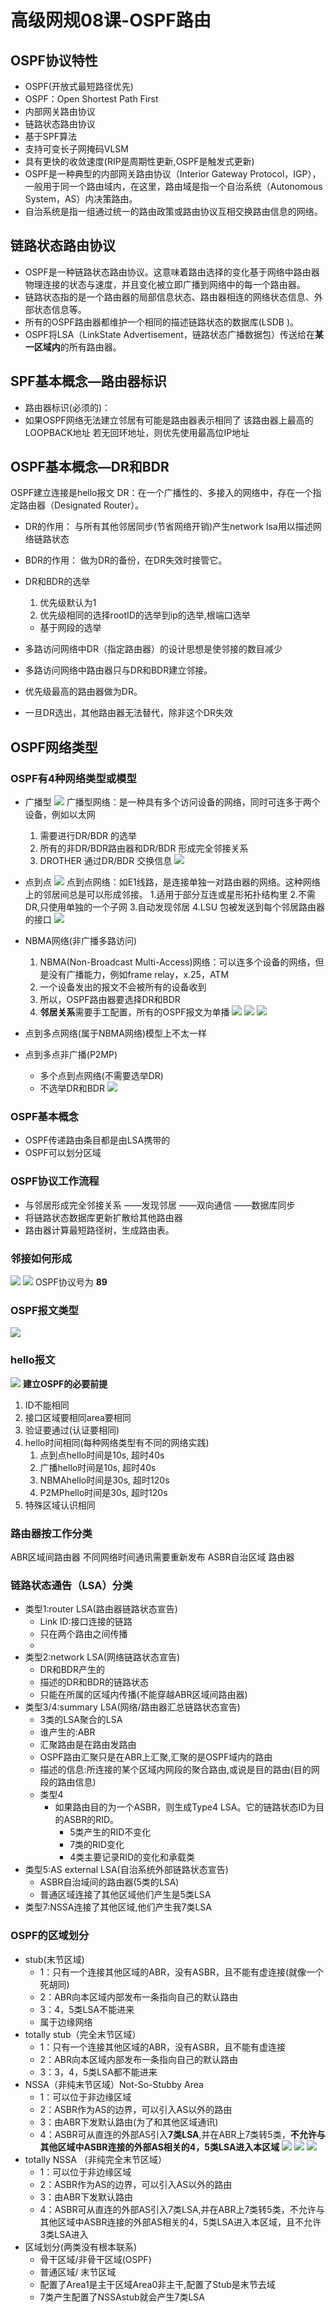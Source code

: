 # 高级网规08课-OSPF路由
## OSPF协议特性
- OSPF(开放式最短路径优先)
- OSPF：Open Shortest Path First
- 内部网关路由协议
- 链路状态路由协议
- 基于SPF算法
- 支持可变长子网掩码VLSM
- 具有更快的收敛速度(RIP是周期性更新,OSPF是触发式更新)
- OSPF是一种典型的内部网关路由协议（Interior Gateway Protocol，IGP），一般用于同一个路由域内，在这里，路由域是指一个自治系统（Autonomous System，AS）内决策路由。
-  自治系统是指一组通过统一的路由政策或路由协议互相交换路由信息的网络。
## 链路状态路由协议
- OSPF是一种链路状态路由协议。这意味着路由选择的变化基于网络中路由器物理连接的状态与速度，并且变化被立即广播到网络中的每一个路由器。
- 链路状态指的是一个路由器的局部信息状态、路由器相连的网络状态信息、外部状态信息等。
- 所有的OSPF路由器都维护一个相同的描述链路状态的数据库(LSDB )。
- OSPF将LSA（LinkState Advertisement，链路状态广播数据包）传送给在**某一区域内**的所有路由器。
## SPF基本概念—路由器标识
- 路由器标识(必须的)：
- 如果OSPF网络无法建立邻居有可能是路由器表示相同了
该路由器上最高的LOOPBACK地址
若无回环地址，则优先使用最高位IP地址
## OSPF基本概念—DR和BDR
OSPF建立连接是hello报文
DR：在一个广播性的、多接入的网络中，存在一个指定路由器（Designated Router）。
- DR的作用：
与所有其他邻居同步(节省网络开销)产生network lsa用以描述网络链路状态
- BDR的作用：
做为DR的备份，在DR失效时接管它。
- DR和BDR的选举
  1. 优先级默认为1
  2. 优先级相同的选择rootID的选举到ip的选举,根端口选举
  - 基于网段的选举
  
- 多路访问网络中DR（指定路由器）的设计思想是使邻接的数目减少
- 多路访问网络中路由器只与DR和BDR建立邻接。
- 优先级最高的路由器做为DR。
- 一旦DR选出，其他路由器无法替代，除非这个DR失效

## OSPF网络类型
### OSPF有4种网络类型或模型
- 广播型
  ![](img/2019-08-06-08-53-10.png)
  广播型网络：是一种具有多个访问设备的网络，同时可连多于两个设备，例如以太网
  1. 需要进行DR/BDR 的选举
  2. 所有的非DR/BDR路由器和DR/BDR 形成完全邻接关系
  3. DROTHER 通过DR/BDR 交换信息
   ![](img/2019-08-06-09-11-50.png)
- 点到点
  ![](img/2019-08-06-08-53-30.png)
  点到点网络：如E1线路，是连接单独一对路由器的网络。这种网络上的邻居间总是可以形成邻接。
  1.适用于部分互连或星形拓扑结构里
  2.不需DR,只使用单独的一个子网
  3.自动发现邻居
  4.LSU 包被发送到每个邻居路由器的接口
  ![](img/2019-08-06-09-12-31.png)
- NBMA网络(非广播多路访问)
  1. NBMA(Non-Broadcast Multi-Access)网络：可以连多个设备的网络，但是没有广播能力，例如frame relay，x.25，ATM
  2. 一个设备发出的报文不会被所有的设备收到
  3. 所以，OSPF路由器要选择DR和BDR
  4. **邻居关系**需要手工配置，所有的OSPF报文为单播
  ![](img/2019-08-06-09-08-13.png)
  ![](img/2019-08-06-08-55-22.png) 
  ![](img/2019-08-06-08-57-27.png)

- 点到多点网络(属于NBMA网络)模型上不太一样
- 点到多点非广播(P2MP)
  - 多个点到点网络(不需要选举DR)
  - 不选举DR和BDR
![](img/2019-08-06-09-06-46.png)
### OSPF基本概念
- OSPF传递路由条目都是由LSA携带的
- OSPF可以划分区域
### OSPF协议工作流程
- 与邻居形成完全邻接关系
——发现邻居
——双向通信
——数据库同步
- 将链路状态数据库更新扩散给其他路由器
- 路由器计算最短路径树，生成路由表。
### 邻接如何形成
![](img/2019-08-06-09-26-13.png) 
![](img/2019-08-06-09-31-12.png)
OSPF协议号为 **89**
### OSPF报文类型
![](img/2019-08-06-09-33-57.png)
### hello报文
![](img/2019-08-06-09-34-30.png)
**建立OSPF的必要前提**
1. ID不能相同
2. 接口区域要相同area要相同
3. 验证要通过(认证要相同)
4. hello时间相同(每种网络类型有不同的网络实践)
   1. 点到点hello时间是10s, 超时40s
   2. 广播hello时间是10s, 超时40s
   3. NBMAhello时间是30s, 超时120s
   4. P2MPhello时间是30s, 超时120s
5. 特殊区域认识相同

### 路由器按工作分类
ABR区域间路由器
不同网络时间通讯需要重新发布
ASBR自治区域 路由器
### 链路状态通告（LSA）分类
- 类型1:router LSA(路由器链路状态宣告)
  - Link ID:接口连接的链路
  - 只在两个路由之间传播
  - 
- 类型2:network LSA(网络链路状态宣告)
  - DR和BDR产生的
  - 描述的DR和BDR的链路状态
  - 只能在所属的区域内传播(不能穿越ABR区域间路由器)
- 类型3/4:summary LSA(网络/路由器汇总链路状态宣告)
  - 3类的LSA聚合的LSA
  - 谁产生的:ABR
  - 汇聚路由是在路由发路由
  - OSPF路由汇聚只是在ABR上汇聚,汇聚的是OSPF域内的路由
  - 描述的信息:所连接的某个区域内网段的聚合路由,或说是目的路由(目的网段的路由信息)
  - 类型4
    - 如果路由目的为一个ASBR，则生成Type4 LSA。它的链路状态ID为目的ASBR的RID。
      - 5类产生的RID不变化
      - 7类的RID变化
      - 4类主要记录RID的变化和承载类
- 类型5:AS external LSA(自治系统外部链路状态宣告)
  - ASBR自治域间的路由器(5类的LSA)
  - 普通区域连接了其他区域他们产生是5类LSA
- 类型7:NSSA连接了其他区域,他们产生我7类LSA
### OSPF的区域划分
- stub(末节区域)
  - 1：只有一个连接其他区域的ABR，没有ASBR，且不能有虚连接(就像一个死胡同)
  - 2：ABR向本区域内部发布一条指向自己的默认路由
  - 3：4，5类LSA不能进来
  - 属于边缘网络
- totally stub（完全末节区域）
  - 1：只有一个连接其他区域的ABR，没有ASBR，且不能有虚连接
  - 2：ABR向本区域内部发布一条指向自己的默认路由
  - 3：3，4，5类LSA都不能进来
- NSSA（非纯末节区域）Not-So-Stubby Area
  - 1：可以位于非边缘区域
  - 2：ASBR作为AS的边界，可以引入AS以外的路由
  - 3：由ABR下发默认路由(为了和其他区域通讯)
  - 4：ASBR可从直连的外部AS引入**7类LSA**,并在ABR上7类转5类，**不允许与其他区域中ASBR连接的外部AS相关的4，5类LSA进入本区域**
  ![](img/2019-08-06-14-55-32.png)
  ![](img/2019-08-06-14-58-24.png)
  ![](img/2019-08-06-15-01-11.png)
- totally NSSA （非纯完全末节区域）
  - 1：可以位于非边缘区域
  - 2：ASBR作为AS的边界，可以引入AS以外的路由
  - 3：由ABR下发默认路由
  - 4：ASBR可从直连的外部AS引入7类LSA,并在ABR上7类转5类，不允许与其他区域中ASBR连接的外部AS相关的4，5类LSA进入本区域，且不允许3类LSA进入
- 区域划分(两类没有根本联系)
  - 骨干区域/非骨干区域(OSPF)
  - 普通区域/ 末节区域
  - 配置了Area1是主干区域Area0非主干,配置了Stub是末节去域
  - 7类产生配置了NSSAstub就会产生7类LSA
